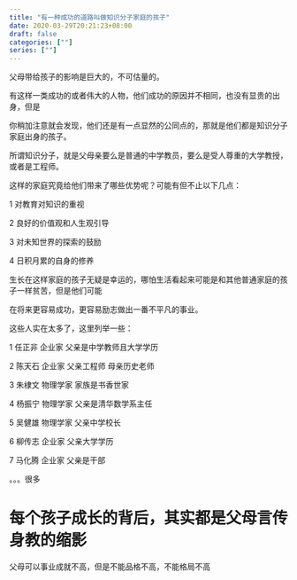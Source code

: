 ```yaml
---
title: "有一种成功的道路叫做知识分子家庭的孩子"
date: 2020-03-29T20:21:23+08:00
draft: false
categories: [""]
series: [""]
---
```


父母带给孩子的影响是巨大的，不可估量的。

有这样一类成功的或者伟大的人物，他们成功的原因并不相同，也没有显贵的出身，但是

你稍加注意就会发现，他们还是有一点显然的公同点的，那就是他们都是知识分子家庭出身的孩子。

所谓知识分子，就是父母亲要么是普通的中学教员，要么是受人尊重的大学教授，或者是工程师。

这样的家庭究竟给他们带来了哪些优势呢？可能有但不止以下几点：

1 对教育对知识的重视

2 良好的价值观和人生观引导

3 对未知世界的探索的鼓励

4 日积月累的自身的修养

生长在这样家庭的孩子无疑是幸运的，哪怕生活看起来可能是和其他普通家庭的孩子一样贫苦，但是他们可能

在将来更容易成功，更容易励志做出一番不平凡的事业。

这些人实在太多了，这里列举一些：

1 任正非 企业家 父亲是中学教师且大学学历

2 陈天石 企业家 父亲工程师 母亲历史老师

3 朱棣文 物理学家 家族是书香世家

4 杨振宁 物理学家 父亲是清华数学系主任

5 吴健雄 物理学家 父亲中学校长

6 柳传志 企业家 父亲大学学历 

7 马化腾 企业家 父亲是干部



。。。很多

# 每个孩子成长的背后，其实都是父母言传身教的缩影

父母可以事业成就不高，但是不能品格不高，不能格局不高